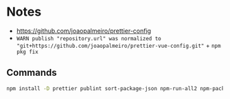 # Notes

- https://github.com/joaopalmeiro/prettier-config
- `WARN publish "repository.url" was normalized to "git+https://github.com/joaopalmeiro/prettier-vue-config.git"` + `npm pkg fix`

## Commands

```bash
npm install -D prettier publint sort-package-json npm-run-all2 npm-package-json-lint npm-package-json-lint-config-package
```
